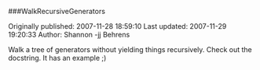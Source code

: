 ###WalkRecursiveGenerators

Originally published: 2007-11-28 18:59:10
Last updated: 2007-11-29 19:20:33
Author: Shannon -jj Behrens

Walk a tree of generators without yielding things recursively.  Check out the docstring.  It has an example ;)